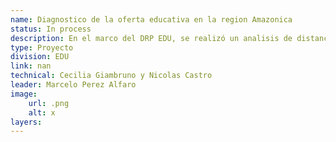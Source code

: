 ```yaml
---
name: Diagnostico de la oferta educativa en la region Amazonica
status: In process
description: En el marco del DRP EDU, se realizó un analisis de distancias entre poblacion escolar y centro educativo más cercano para nivel primario y secundario en la región amazónica (8 paises) utilizando capas de escuelas georeferenciadas y capas de informacion demografica (World Pop). La metodología se basó encálculo de distancia entre el centroide de cada hexágono (resolución 7) y la escuela más cercana, asignando el valor de distancia a toda la población en edad escolar residente en cada hexágono. Replica de análisis de distancia para territorios indigenas y zonas de alta incidencia de la pobreza. 
type: Proyecto
division: EDU
link: nan
technical: Cecilia Giambruno y Nicolas Castro
leader: Marcelo Perez Alfaro
image: 
    url: .png
    alt: x
layers:
---
```

    